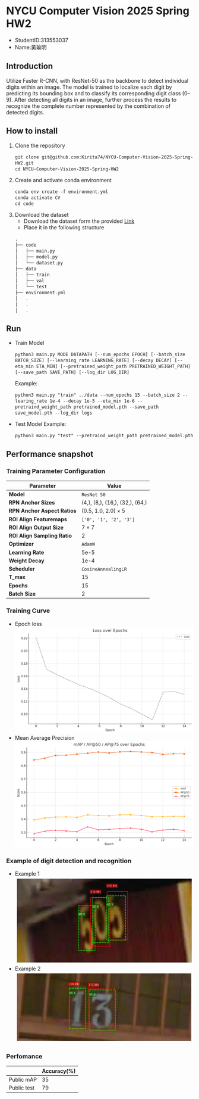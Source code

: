 # NYCU Computer Vision 2025 Spring HW2
- StudentID:313553037
- Name:黃瑜明
## Introduction
Utilize Faster R-CNN, with ResNet-50 as the backbone to detect individual digits within an image. The model is trained to localize each digit by predicting its bounding box and to classify its corresponding digit class (0–9). After detecting all digits in an image, further process the results to recognize the complete number represented by the combination of detected digits.
## How to install
1. Clone the repository
    ```
    git clone git@github.com:Kirita74/NYCU-Computer-Vision-2025-Spring-HW2.git
    cd NYCU-Computer-Vision-2025-Spring-HW2
    ```
2. Create and activate conda environment
    ```
    conda env create -f environment.yml
    conda activate CV
    cd code
    ```
3. Download the dataset
    - Download the dataset form the provided [Link](https://drive.google.com/file/d/1fx4Z6xl5b6r4UFkBrn5l0oPEIagZxQ5u/view)
    - Place it in the following structure
    ```
    .
    ├── code
    │   ├── main.py
    │   ├── model.py
    │   └── dataset.py
    ├── data
    │   ├── train
    │   ├── val
    │   └── test
    ├── environment.yml
    │   .
    │   .
    │   .
    ```
## Run
- Train Model
    ```
    python3 main.py MODE DATAPATH [--num_epochs EPOCH] [--batch_size BATCH_SIZE] [--learning_rate LEARNING_RATE] [--decay DECAY] [--eta_min ETA_MIN] [--pretrained_weight_path PRETRAINED_WEIGHT_PATH] [--save_path SAVE_PATH] [--log_dir LOG_DIR]
    ```
    Example:
    ```
    python3 main.py "train" ../data --num_epochs 15 --batch_size 2 --learing_rate 1e-4 --decay 1e-5 --eta_min 1e-6 --pretraind_weight_path pretrained_model.pth --save_path save_model.pth --log_dir logs
    ```
- Test Model
    Example:
    ```
    python3 main.py "test" --pretraind_weight_path pretrained_model.pth 
    ```

## Performance snapshot
### Training Parameter Configuration
| Parameter                      | Value                                                                      |
|-------------------------------|----------------------------------------------------------------------------|
| **Model**                     | `ResNet 50`                                                                |
| **RPN Anchor Sizes**          | (4,), (8,), (16,), (32,), (64,)                                            |
| **RPN Anchor Aspect Ratios**  | (0.5, 1.0, 2.0) × 5                                                         |
| **ROI Align Featuremaps**     | `['0', '1', '2', '3']`                                                     |
| **ROI Align Output Size**     | 7 × 7                                                                      |
| **ROI Align Sampling Ratio**  | 2                                                                          |
| **Optimizer**                 | `AdamW`                                                                    |
| **Learning Rate**             | 5e-5                                                                       |
| **Weight Decay**              | 1e-4                                                                       |
| **Scheduler**                 | `CosineAnnealingLR`                                                        |
| **T_max**                     | 15                                                                         |
| **Epochs**                    | 15                                                                         |
| **Batch Size**                | 2                                                                          |

### Training Curve
- Epoch loss
    ![Image](image/Epoch_loss.png)
- Mean Average Precision
    ![Image](image/Average_Precision.png)

### Example of digit detection and recognition
- Example 1
    ![Image](image/example1.jpg)
- Example 2
    ![Image](image/example2.jpg)
  
### Perfomance
||Accuracy(%)|
|----------|--|
|Public mAP|35|
|Public test|79|
